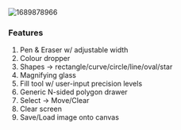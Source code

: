 ![1689878966](https://github.com/MujtabaAsim/GruvPaint/assets/62666332/203ec248-1580-454d-b5ec-7dfdf1adefe1)

### Features
1. Pen & Eraser w/ adjustable width
2. Colour dropper
3. Shapes -> rectangle/curve/circle/line/oval/star
4. Magnifying glass
5. Fill tool w/ user-input precision levels
6. Generic N-sided polygon drawer
7. Select -> Move/Clear
8. Clear screen
9. Save/Load image onto canvas
